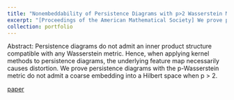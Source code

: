 ```yaml
---
title: "Nonembeddability of Persistence Diagrams with p>2 Wasserstein Metric"
excerpt: "[Proceedings of the American Mathematical Society] We prove persistence diagrams with the p-Wasserstein metric do not admit a coarse embedding into a Hilbert space when p > 2. [paper](https://arxiv.org/abs/1910.13935)" 
collection: portfolio
---
```


Abstract: Persistence diagrams do not admit an inner product structure compatible with any Wasserstein metric. Hence, when applying kernel methods to persistence diagrams, the underlying feature map necessarily causes distortion. We prove persistence diagrams with the p-Wasserstein metric do not admit a coarse embedding into a Hilbert space when p > 2.  

[paper](https://arxiv.org/abs/1910.13935)